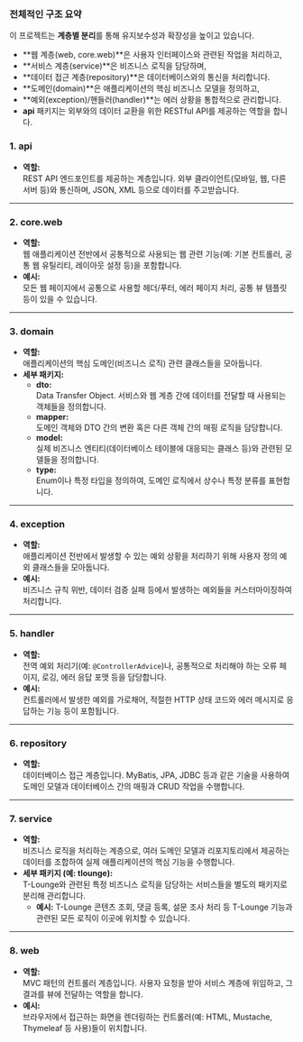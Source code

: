 ### 전체적인 구조 요약

이 프로젝트는 **계층별 분리**를 통해 유지보수성과 확장성을 높이고 있습니다.

- **웹 계층(web, core.web)**은 사용자 인터페이스와 관련된 작업을 처리하고,
- **서비스 계층(service)**은 비즈니스 로직을 담당하며,
- **데이터 접근 계층(repository)**은 데이터베이스와의 통신을 처리합니다.
- **도메인(domain)**은 애플리케이션의 핵심 비즈니스 모델을 정의하고,
- **예외(exception)/핸들러(handler)**는 에러 상황을 통합적으로 관리합니다.
- **api** 패키지는 외부와의 데이터 교환을 위한 RESTful API를 제공하는 역할을 합니다.


### 1. **api**

- **역할:**  
    REST API 엔드포인트를 제공하는 계층입니다. 외부 클라이언트(모바일, 웹, 다른 서버 등)와 통신하며, JSON, XML 등으로 데이터를 주고받습니다.

---

### 2. **core.web**

- **역할:**  
    웹 애플리케이션 전반에서 공통적으로 사용되는 웹 관련 기능(예: 기본 컨트롤러, 공통 웹 유틸리티, 레이아웃 설정 등)을 포함합니다.
- **예시:**  
    모든 웹 페이지에서 공통으로 사용할 헤더/푸터, 에러 페이지 처리, 공통 뷰 템플릿 등이 있을 수 있습니다.

---

### 3. **domain**

- **역할:**  
    애플리케이션의 핵심 도메인(비즈니스 로직) 관련 클래스들을 모아둡니다.
- **세부 패키지:**
    - **dto:**  
        Data Transfer Object. 서비스와 웹 계층 간에 데이터를 전달할 때 사용되는 객체들을 정의합니다.
    - **mapper:**  
        도메인 객체와 DTO 간의 변환 혹은 다른 객체 간의 매핑 로직을 담당합니다.
    - **model:**  
        실제 비즈니스 엔티티(데이터베이스 테이블에 대응되는 클래스 등)와 관련된 모델들을 정의합니다.
    - **type:**  
        Enum이나 특정 타입을 정의하여, 도메인 로직에서 상수나 특정 분류를 표현합니다.

---

### 4. **exception**

- **역할:**  
    애플리케이션 전반에서 발생할 수 있는 예외 상황을 처리하기 위해 사용자 정의 예외 클래스들을 모아둡니다.
- **예시:**  
    비즈니스 규칙 위반, 데이터 검증 실패 등에서 발생하는 예외들을 커스터마이징하여 처리합니다.

---

### 5. **handler**

- **역할:**  
    전역 예외 처리기(예: `@ControllerAdvice`)나, 공통적으로 처리해야 하는 오류 페이지, 로깅, 에러 응답 포맷 등을 담당합니다.
- **예시:**  
    컨트롤러에서 발생한 예외를 가로채어, 적절한 HTTP 상태 코드와 에러 메시지로 응답하는 기능 등이 포함됩니다.

---

### 6. **repository**

- **역할:**  
    데이터베이스 접근 계층입니다. MyBatis, JPA, JDBC 등과 같은 기술을 사용하여 도메인 모델과 데이터베이스 간의 매핑과 CRUD 작업을 수행합니다.

---

### 7. **service**

- **역할:**  
    비즈니스 로직을 처리하는 계층으로, 여러 도메인 모델과 리포지토리에서 제공하는 데이터를 조합하여 실제 애플리케이션의 핵심 기능을 수행합니다.
- **세부 패키지 (예: tlounge):**  
    T-Lounge와 관련된 특정 비즈니스 로직을 담당하는 서비스들을 별도의 패키지로 분리해 관리합니다.
    - **예시:** T-Lounge 콘텐츠 조회, 댓글 등록, 설문 조사 처리 등 T-Lounge 기능과 관련된 모든 로직이 이곳에 위치할 수 있습니다.

---

### 8. **web**

- **역할:**  
    MVC 패턴의 컨트롤러 계층입니다. 사용자 요청을 받아 서비스 계층에 위임하고, 그 결과를 뷰에 전달하는 역할을 합니다.
- **예시:**  
    브라우저에서 접근하는 화면을 렌더링하는 컨트롤러(예: HTML, Mustache, Thymeleaf 등 사용)들이 위치합니다.